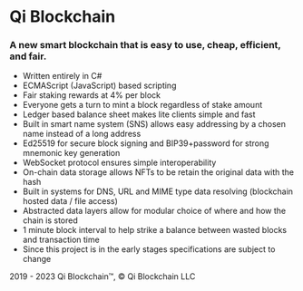 # Qi Blockchain
### A new smart blockchain that is easy to use, cheap, efficient, and fair.

- Written entirely in C#
- ECMAScript (JavaScript) based scripting
- Fair staking rewards at 4% per block
- Everyone gets a turn to mint a block regardless of stake amount
- Ledger based balance sheet makes lite clients simple and fast
- Built in smart name system (SNS) allows easy addressing by a chosen name instead of a long address
- Ed25519 for secure block signing and BIP39+password for strong mnemonic key generation
- WebSocket protocol ensures simple interoperability
- On-chain data storage allows NFTs to be retain the original data with the hash
- Built in systems for DNS, URL and MIME type data resolving (blockchain hosted data / file access)
- Abstracted data layers allow for modular choice of where and how the chain is stored
- 1 minute block interval to help strike a balance between wasted blocks and transaction time
- Since this project is in the early stages specifications are subject to change


2019 - 2023 Qi Blockchain™, © Qi Blockchain LLC
